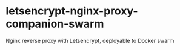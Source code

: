 # letsencrypt-nginx-proxy-companion-swarm
Nginx reverse proxy with Letsencrypt, deployable to Docker swarm
